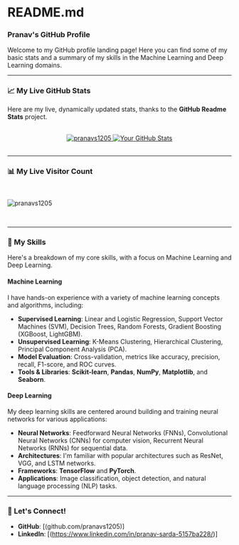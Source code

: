# README.md

### Pranav's GitHub Profile

Welcome to my GitHub profile landing page! Here you can find some of my basic stats and a summary of my skills in the Machine Learning and Deep Learning domains.

---

### 📈 My Live GitHub Stats

Here are my live, dynamically updated stats, thanks to the **GitHub Readme Stats** project.

<br>
<center>
 <a href="https://github.com/ryo-ma/github-profile-trophy">
  <img src="https://github-profile-trophy.vercel.app/?username=pranavs1205" alt="pranavs1205" />
</a>
  <a href="https://github.com/pranavs1205">
    <img src="https://github-readme-stats.vercel.app/api?username=pranavs1205&show_icons=true&theme=vue-dark&hide_border=true&count_private=true" alt="Your GitHub Stats" />
  </a>
</center>
<br>

---

### 📊 My Live Visitor Count



<br>
<center>
 
<p align="left">
  <img src="https://komarev.com/ghpvc/?username=pranavs1205&label=Profile%20views&color=0e75b6&style=flat" alt="pranavs1205" />
</p>
</center>
<br>


---

### 🧠 My Skills

Here's a breakdown of my core skills, with a focus on Machine Learning and Deep Learning.

#### Machine Learning

I have hands-on experience with a variety of machine learning concepts and algorithms, including:

- **Supervised Learning**: Linear and Logistic Regression, Support Vector Machines (SVM), Decision Trees, Random Forests, Gradient Boosting (XGBoost, LightGBM).
- **Unsupervised Learning**: K-Means Clustering, Hierarchical Clustering, Principal Component Analysis (PCA).
- **Model Evaluation**: Cross-validation, metrics like accuracy, precision, recall, F1-score, and ROC curves.
- **Tools & Libraries**: **Scikit-learn**, **Pandas**, **NumPy**, **Matplotlib**, and **Seaborn**.

#### Deep Learning

My deep learning skills are centered around building and training neural networks for various applications:

- **Neural Networks**: Feedforward Neural Networks (FNNs), Convolutional Neural Networks (CNNs) for computer vision, Recurrent Neural Networks (RNNs) for sequential data.
- **Architectures**: I'm familiar with popular architectures such as ResNet, VGG, and LSTM networks.
- **Frameworks**: **TensorFlow** and **PyTorch**.
- **Applications**: Image classification, object detection, and natural language processing (NLP) tasks.

---

### 🔗 Let's Connect!

- **GitHub**: [(github.com/pranavs1205)]
- **LinkedIn**: [(https://www.linkedin.com/in/pranav-sarda-5157ba228/)]



